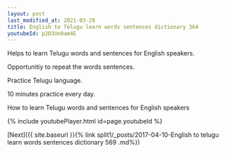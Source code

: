 ```yaml
---
layout: post
last_modified_at: 2021-03-29
title: English to Telugu learn words sentences dictionary 364 
youtubeId: p2D3Un0am4E
---
```

 
 
Helps to learn Telugu words and sentences for English speakers.

Opportunitiy to repeat the words sentences. 

Practice Telugu language. 
 
10 minutes practice every day. 
 
How to learn Telugu words and sentences for English speakers 
 
{% include youtubePlayer.html id=page.youtubeId %}
 
 
[Next]({{ site.baseurl }}{% link  split1/_posts/2017-04-10-English to telugu learn words sentences dictionary 569 .md%})
 
